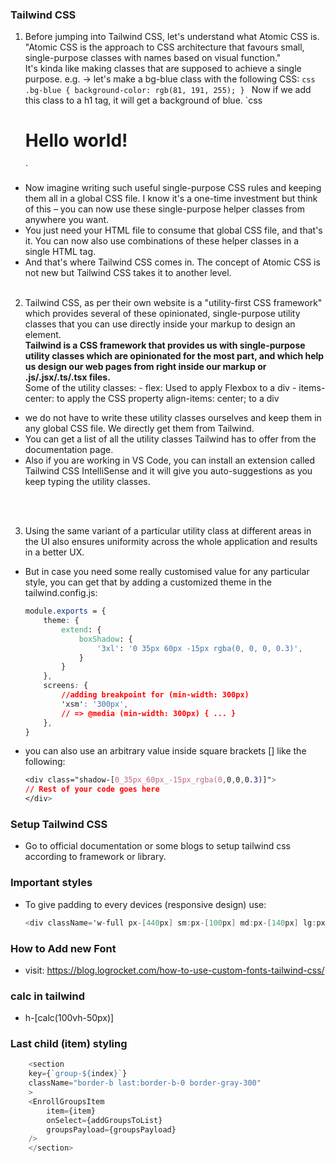 ### Tailwind CSS

1. Before jumping into Tailwind CSS, let's understand what Atomic CSS is. "Atomic CSS is the approach to CSS architecture that favours small, single-purpose classes with names based on visual function." <br>
   It's kinda like making classes that are supposed to achieve a single purpose. e.g. -> let's make a bg-blue class with the following CSS:
   `css
    .bg-blue {
        background-color: rgb(81, 191, 255);
    }
    `
   Now if we add this class to a h1 tag, it will get a background of blue.
   `css
    <div><h1 class="bg-blue">Hello world!</h1></div>
    `

- Now imagine writing such useful single-purpose CSS rules and keeping them all in a global CSS file. I know it's a one-time investment but think of this – you can now use these single-purpose helper classes from anywhere you want.
- You just need your HTML file to consume that global CSS file, and that's it. You can now also use combinations of these helper classes in a single HTML tag.
- And that's where Tailwind CSS comes in. The concept of Atomic CSS is not new but Tailwind CSS takes it to another level.
  <br>
  <br>

2. Tailwind CSS, as per their own website is a "utility-first CSS framework" which provides several of these opinionated, single-purpose utility classes that you can use directly inside your markup to design an element. <br>
   <b>Tailwind is a CSS framework that provides us with single-purpose utility classes which are opinionated for the most part, and which help us design our web pages from right inside our markup or .js/.jsx/.ts/.tsx files.</b> <br>
   Some of the utility classes: - flex: Used to apply Flexbox to a div - items-center: to apply the CSS property align-items: center; to a div

- we do not have to write these utility classes ourselves and keep them in any global CSS file. We directly get them from Tailwind.
- You can get a list of all the utility classes Tailwind has to offer from the documentation page.
- Also if you are working in VS Code, you can install an extension called Tailwind CSS IntelliSense and it will give you auto-suggestions as you keep typing the utility classes.

<br>
<br>

3. Using the same variant of a particular utility class at different areas in the UI also ensures uniformity across the whole application and results in a better UX.

- But in case you need some really customised value for any particular style, you can get that by adding a customized theme in the tailwind.config.js:
  ```css
  module.exports = {
      theme: {
          extend: {
              boxShadow: {
                  '3xl': '0 35px 60px -15px rgba(0, 0, 0, 0.3)',
              }
          }
      },
      screens: {
          //adding breakpoint for (min-width: 300px)
          'xsm': '300px',
          // => @media (min-width: 300px) { ... }
      },
  }
  ```
- you can also use an arbitrary value inside square brackets [] like the following:
  ```css
  <div class="shadow-[0_35px_60px_-15px_rgba(0,0,0,0.3)]">
  // Rest of your code goes here
  </div>
  ```

### Setup Tailwind CSS

- Go to official documentation or some blogs to setup tailwind css according to framework or library.

### Important styles

- To give padding to every devices (responsive design) use:
  ```cs
  <div className='w-full px-[440px] sm:px-[100px] md:px-[140px] lg:px-[300px] xl:px-[420px] 2xl:px-[560px]'>
  ```

### How to Add new Font

- visit: https://blog.logrocket.com/how-to-use-custom-fonts-tailwind-css/

### calc in tailwind

- h-[calc(100vh-50px)]

### Last child (item) styling
```ts
    <section
    key={`group-${index}`}
    className="border-b last:border-b-0 border-gray-300"
    >
    <EnrollGroupsItem
        item={item}
        onSelect={addGroupsToList}
        groupsPayload={groupsPayload}
    />
    </section>
```

